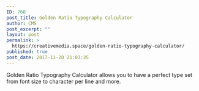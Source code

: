 ```yaml
---
ID: 768
post_title: Golden Ratio Typography Calculator
author: CMS
post_excerpt: ""
layout: post
permalink: >
  https://creativemedia.space/golden-ratio-typography-calculator/
published: true
post_date: 2017-11-20 21:03:35
---
```

Golden Ratio Typography Calculator allows you to have a perfect type set from font size to character per line and more.
